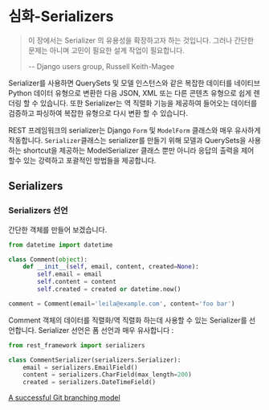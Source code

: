# 심화-Serializers

> 이 장에서는 Serializer 의 유용성을 확장하고자 하는 것입니다. 그러나 간단한 문제는 아니며 고민이 필요한 설계 작업이 필요합니다.
>
> -- Django users group, Russell Keith-Magee

Serializer를 사용하면 QuerySets 및 모델 인스턴스와 같은 복잡한 데이터를 네이티브 Python 데이터 유형으로 변환한 다음 JSON, XML 또는 다른 콘텐츠 유형으로 쉽게 렌더링 할 수 있습니다. 또한 Serializer는 역 직렬화 기능을 제공하여 들어오는 데이터를 검증하고 파싱하여 복잡한 유형으로 다시 변환 할 수 있습니다.

REST 프레임워크의 serializer는 Django `Form` 및 `ModelForm` 클래스와 매우 유사하게 작동합니다. `Serializer`클래스는 serializer를 만들기 위해 모델과 QuerySets을 사용하는 shortcut을 제공하는 ModelSerializer 클래스 뿐만 아니라 응답의 출력을 제어 할수 있는 강력하고 포괄적인 방법들을 제공합니다.

## Serializers

### Serializers 선언

간단한 객체를 만들어 보겠습니다.

```python
from datetime import datetime

class Comment(object):
    def __init__(self, email, content, created=None):
        self.email = email
        self.content = content
        self.created = created or datetime.now()

comment = Comment(email='leila@example.com', content='foo bar')
```

Comment 객체의 데이터를 직렬화/역 직렬화 하는데 사용할 수 있는 Serializer를 선언합니다.
Serializer 선언은 폼 선언과 매우 유사합니다 :

```python
from rest_framework import serializers

class CommentSerializer(serializers.Serializer):
    email = serializers.EmailField()
    content = serializers.CharField(max_length=200)
    created = serializers.DateTimeField()
```

[A successful Git branching model](https://nvie.com/posts/a-successful-git-branching-model/)
